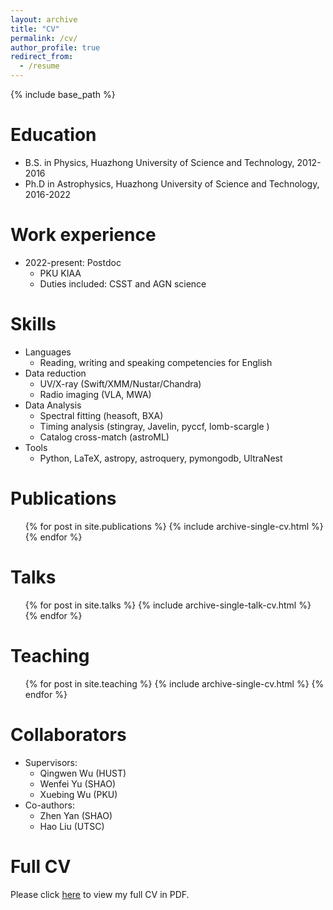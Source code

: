 ```yaml
---
layout: archive
title: "CV"
permalink: /cv/
author_profile: true
redirect_from:
  - /resume
---
```


{% include base_path %}

Education
======
* B.S. in Physics, Huazhong University of Science and Technology, 2012-2016
* Ph.D in Astrophysics, Huazhong University of Science and Technology, 2016-2022

Work experience
======
* 2022-present: Postdoc
  * PKU KIAA
  * Duties included: CSST and AGN science
  

Skills
======
* Languages
  * Reading, writing and speaking competencies for English
* Data reduction
  * UV/X-ray (Swift/XMM/Nustar/Chandra)
  * Radio imaging (VLA, MWA)
* Data Analysis
  * Spectral fitting (heasoft, BXA)
  * Timing analysis (stingray, Javelin, pyccf, lomb-scargle )
  * Catalog cross-match (astroML)
* Tools
  * Python, LaTeX, astropy, astroquery, pymongodb, UltraNest


Publications
======
  <ul>{% for post in site.publications %}
    {% include archive-single-cv.html %}
  {% endfor %}</ul>
  
Talks
======
  <ul>{% for post in site.talks %}
    {% include archive-single-talk-cv.html %}
  {% endfor %}</ul>
  
Teaching
======
  <ul>{% for post in site.teaching %}
    {% include archive-single-cv.html %}
  {% endfor %}</ul>
  

Collaborators
======
* Supervisors:
  * Qingwen Wu (HUST)
  * Wenfei Yu (SHAO)
  * Xuebing Wu (PKU)
* Co-authors:
  * Zhen Yan (SHAO)
  * Hao Liu (UTSC)


Full CV
=================
Please click [here](./cv/CV_lyubing.pdf) to view my full CV in PDF.
